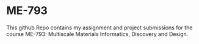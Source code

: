 # ME-793

This github Repo contains my assignment and project submissions for the course ME-793: Multiscale Materials Informatics, Discovery and Design.